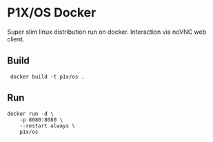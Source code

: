 # P1X/OS Docker

Super slim linux distribution run on docker. Interaction via noVNC web client.

## Build
```
 docker build -t p1x/os .
```

## Run
```
docker run -d \
    -p 8080:8080 \
    --restart always \
    p1x/os
```
